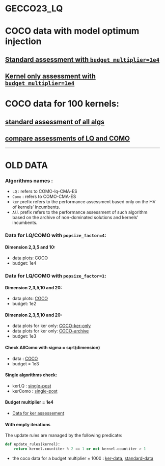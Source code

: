 # GECCO23_LQ

# COCO data with model optimum injection

## [Standard assessment with `budget_multiplier=1e4`](customnpp/data-standard-b10000/)
## [Kernel only assessment with `budget_multiplier=1e4`](customnpp/data-ker-b10000/)

# COCO data for 100 kernels:

## [standard assessment of all algs](MO-CM_N-III_Como_LQ/index.html)
## [compare assessments of LQ and COMO](data-100kassessments/kerLQ_kerCo_LQ_Como/index.html)

---
  
# OLD DATA
### Algorithms names :
- `LQ` : refers to COMO-lq-CMA-ES
- `Como` : refers to COMO-CMA-ES
- `ker` prefix refers to the performance assessment based only on the HV of kernels' incumbents.
- `All` prefix refers to the performance assessment of such algorithm based on the archive of non-dominated solutions and kernels' incumbents.
### Data for LQ/COMO with `popsize_factor=4`:
#### Dimension 2,3,5 and 10:
- data plots: [COCO](P4K10\MUTLI_DIM\index.html)
- budget: 1e4
### Data for LQ/COMO with `popsize_factor=1`:
#### Dimension 2,3,5,10 and 20:
- data plots: [COCO](data_1\index.html)
- budget: 1e2

#### Dimension 2,3,5,10 and 20:
- data plots for ker only: [COCO-ker-only](budget-1000-D\data_ker_only\index.html)
- data plots for ker only: [COCO-archive](budget-1000-D\data_All\index.html)
- budget: 1e3

#### Check AllComo with sigma = sqrt(dimension)
- data : [COCO](check)
- budget = 1e3

#### Single algorithms check:
- kerLQ : [single-post](data_kerLQ/index.html)
- kerComo : [single-post](data_KerComo/index.html)

#### Budget multiplier = 1e4
- [Data for ker assessement](data_ker_1e4/index.html)

#### With empty iterations

The update rules are managed by the following predicate:

```python
def update_rules(kernel):
    return kernel.countiter % 2 == 1 or not kernel.countiter > 1
```
- the coco data for a budget multiplier = 1000 : [ker-data](./data-ex-ker-b1000/kerLQ_LQ-sk_COMO-/index.html), [standard-data](./data-ex-all-b1000/AllLQ_AllLQ_COMO-/index.html)
